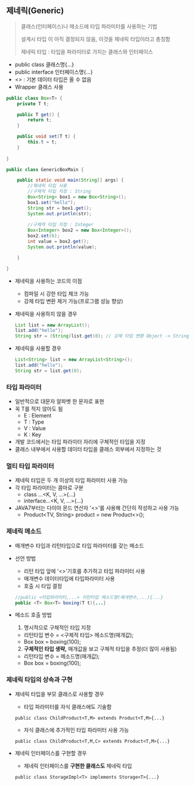 ## 제네릭(Generic)

> 클래스(인터페이스)나 메소드에 타입 파라미터를 사용하는 기법
>
> 설계시 타입 <T>이 아직 결정되지 않음, 이것을 제네릭 타입이라고 총칭함
>
> 제네릭 타입 : 타입을 파라미터로 가지는 클래스와 인터페이스

- public class 클래스명<T>{...}
- public interface 인터페이스명<T>{...}
- <> : 기본 데이터 타입은 올 수 없음
- Wrapper 클래스 사용

```java
public class Box<T> {
	private T t;

	public T get() {
		return t;
	}

	public void set(T t) {
		this.t = t;
	}
	
}

public class GenericBoxMain {

	public static void main(String[] args) {
		//제네릭 타입 사용
		//구체적 타입 지정 : String
		Box<String> box1 = new Box<String>();
		box1.set("hello");
		String str = box1.get();
		System.out.println(str);
		
		//구체적 타입 지정 : Integer
		Box<Integer> box2 = new Box<Integer>();
		box2.set(6);
		int value = box2.get();
		System.out.println(value);

	}

}
```

- 제네릭을 사용하는 코드의 이점

  - 컴파일 시 강한 타입 체크 가능
  - 강제 타입 변환 제거 가능(프로그램 성능 향상)

- 제네릭을 사용하지 않을 경우

  ```java
  List list = new ArrayList();
  list.add("hello");
  String str = (String)list.get(0); // 강제 타입 변환 Object -> String
  ```

- 제네릭을 사용할 경우

  ```java
  List<String> list = new ArrayList<String>();
  list.add("hello");
  String str = list.get(0);
  ```



### 타입 파라미터

- 일반적으로 대문자 알파벳 한 문자로 표현
- 꼭 T를 적지 않아도 됨 
  - E : Element
  - T : Type
  - V : Value
  - K : Key
- 개발 코드에서는 타입 파라미터 자리에 구체적인 타입을 지정
- 클래스 내부에서 사용할 데이터 타입을 클래스 외부에서 지정하는 것



### 멀티 타입 파라미터

- 제네릭 타입은 두 개 이상의 타입 파라미터 사용 가능
- 각 타입 파라미터는 콤마로 구분
  - class ...<K, V, ...>{...}
  - interface...<K, V, ...>{...}
- JAVA7부터는 다이아 몬드 연산자 '<>'를 사용해 간단히 작성하고 사용 가능
  - Product<TV, String> product = new Product<>();





### 제네릭 메소드

- 매개변수 타입과 리턴타입으로 타입 파라미터를 갖는 메소드

- 선언 방법

  - 리턴 타입 앞에 '<>'기호를 추가하고 타입 파라미터 사용
  - 매개변수 데이터타입에 타입파라미터 사용
  - 호출 시 타입 결정

  ```java
  //public <타입파라미터,...> 리턴타입 메소드명(매개변수,...){...}
  public <T> Box<T> boxing(T t){...}
  ```

- 메소드 호출 방법

  1.  명시적으로 구체적인 타입 지정
     - 리턴타입 변수 = <구체적 타입> 메소드명(매개값);
     - Box<Integer> box = <Integer>boxing(100);
  2.  **구체적인 타입 생략,** 매개값을 보고 구체적 타입을 추정(더 많이 사용됨)
     - 리턴타입 변수 = 메소드명(매개값);
     - Box<Integer> box = boxing(100);



### 제네릭 타입의 상속과 구현

- 제네릭 타입을 부모 클래스로 사용할 경우

  - 타입 파라미터를 자식 클래스에도 기술함

  `public class ChildProduct<T,M> extends Product<T,M>{...}`

  - 자식 클래스에 추가적인 타입 파라미터 사용 가능

  `public class ChildProduct<T,M,C> extends Product<T,M>{...}`

  

- 제네릭 인터페이스를 구현할 경우

  - 제네릭 인터페이스를 **구현한 클래스도** 제네릭 타입

  `public class StorageImpl<T> implements Storage<T>{...}`